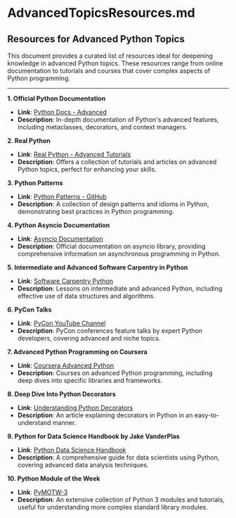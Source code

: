 # AdvancedTopicsResources.md

## Resources for Advanced Python Topics

This document provides a curated list of resources ideal for deepening knowledge in advanced Python topics. These resources range from online documentation to tutorials and courses that cover complex aspects of Python programming.

---

**1. Official Python Documentation**

- **Link**: [Python Docs - Advanced](https://docs.python.org/3/reference/index.html)
- **Description**: In-depth documentation of Python's advanced features, including metaclasses, decorators, and context managers.

**2. Real Python**

- **Link**: [Real Python - Advanced Tutorials](https://realpython.com/tutorials/advanced/)
- **Description**: Offers a collection of tutorials and articles on advanced Python topics, perfect for enhancing your skills.

**3. Python Patterns**

- **Link**: [Python Patterns - GitHub](https://github.com/faif/python-patterns)
- **Description**: A collection of design patterns and idioms in Python, demonstrating best practices in Python programming.

**4. Python Asyncio Documentation**

- **Link**: [Asyncio Documentation](https://docs.python.org/3/library/asyncio.html)
- **Description**: Official documentation on asyncio library, providing comprehensive information on asynchronous programming in Python.

**5. Intermediate and Advanced Software Carpentry in Python**

- **Link**: [Software Carpentry Python](https://software-carpentry.org/lessons/)
- **Description**: Lessons on intermediate and advanced Python, including effective use of data structures and algorithms.

**6. PyCon Talks**

- **Link**: [PyCon YouTube Channel](https://www.youtube.com/c/PyConUS)
- **Description**: PyCon conferences feature talks by expert Python developers, covering advanced and niche topics.

**7. Advanced Python Programming on Coursera**

- **Link**: [Coursera Advanced Python](https://www.coursera.org/courses?query=advanced%20python)
- **Description**: Courses on advanced Python programming, including deep dives into specific libraries and frameworks.

**8. Deep Dive Into Python Decorators**

- **Link**: [Understanding Python Decorators](https://dbader.org/blog/python-decorators)
- **Description**: An article explaining decorators in Python in an easy-to-understand manner.

**9. Python for Data Science Handbook by Jake VanderPlas**

- **Link**: [Python Data Science Handbook](https://jakevdp.github.io/PythonDataScienceHandbook/)
- **Description**: A comprehensive guide for data scientists using Python, covering advanced data analysis techniques.

**10. Python Module of the Week**

- **Link**: [PyMOTW-3](https://pymotw.com/3/)
- **Description**: An extensive collection of Python 3 modules and tutorials, useful for understanding more complex standard library modules.
